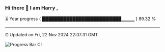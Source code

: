 ### Hi there 👋 I am Harry , 

⏳ Year progress { ██████████████████████████▁▁▁▁ } 89.32 %

---

⏰ Updated on Fri, 22 Nov 2024 22:07:31 GMT

![Progress Bar CI](https://github.com/duykhang68/duykhang68/workflows/Progress%20Bar%20CI/badge.svg)
